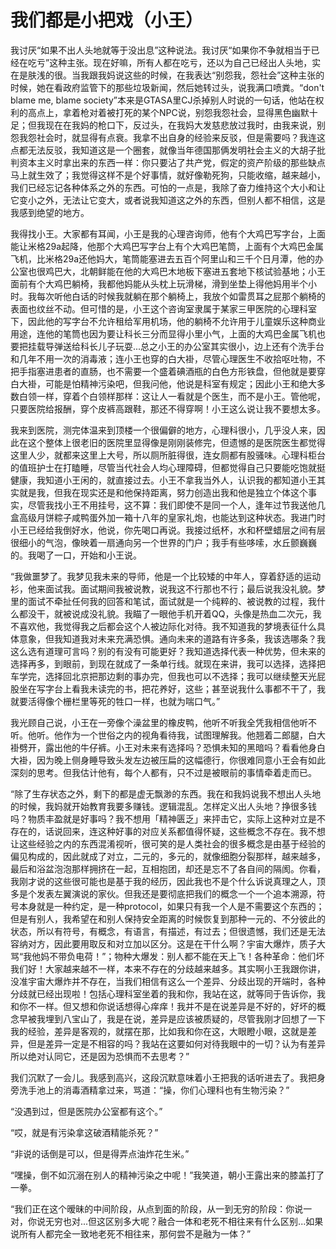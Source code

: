 # 我们都是小把戏（小王）

我讨厌“如果不出人头地就等于没出息”这种说法。我讨厌“如果你不争就相当于已经在吃亏”这种主张。现在好嘛，所有人都在吃亏，还以为自己已经出人头地，实在是肤浅的很。当我跟我妈说这些的时候，在我表达“别怨我，怨社会”这种主张的时候，她在看政府监管下的那些垃圾新闻，然后她转过头，说我满口喷粪。“don't blame me, blame society”本来是GTASA里CJ杀掉别人时说的一句话，他站在权利的高点上，拿着枪对着被打死的某个NPC说，别怨我怨社会，显得黑色幽默十足；但我现在在我妈的枪口下，反过头，在我妈大发慈悲放过我时，由我来说，别怨我怨社会时，就显得有点衰。我拿不出自身的经验来反驳，但是需要吗？我连这点都无法反驳，我知道这是一个圈套，就像当年德国那俩发明社会主义的大胡子批判资本主义时拿出来的东西一样：你只要沾了共产党，假定的资产阶级的那些缺点马上就生效了；我觉得这样不是个好事情，就好像勒死狗，只能收缩，越来越小，我们已经忘记各种体系之外的东西。可怕的一点是，我除了奋力维持这个大小和让它变小之外，无法让它变大，或者说我知道这之外的东西，但别人都不相信，这是我感到绝望的地方。

我得找小王。大家都有耳闻，小王是我的心理咨询师，他有个大鸡巴写字台，上面能让米格29a起降，他那个大鸡巴写字台上有个大鸡巴笔筒，上面有个大鸡巴金属飞机，比米格29a还他妈大，笔筒能塞进去五百个阿里山和三千个日月潭，他的办公室也很鸡巴大，北朝鲜能在他的大鸡巴木地板下塞进五套地下核试验基地；小王面前有个大鸡巴躺椅，我都他妈能从头枕上玩滑梯，滑到坐垫上得他妈用半个小时。我每次听他白话的时候我就躺在那个躺椅上，我放个如雷贯耳之屁那个躺椅的表面也纹丝不动。但可惜的是，小王这个咨询室隶属于某家三甲医院的心理科室下，因此他的写字台不允许租给军用机场，他的躺椅不允许用于儿童娱乐这种商业用途，连他的笔筒也因为要让科长三分而显得小里小气，上面的大鸡巴金属飞机也要把挂载导弹送给科长儿子玩耍...总之小王的办公室其实很小，边上还有个洗手台和几年不用一次的消毒液；连小王也穿的白大褂，尽管心理医生不收拾呕吐物，不把手指塞进患者的直肠，也不需要一个盛着碘酒瓶的白色方形铁盘，但他就是要穿白大褂，可能是怕精神污染吧，但我问他，他说是科室有规定；因此小王和绝大多数白领一样，穿着个白领样那样：这让人一看就是个医生，而不是小王。管他呢，只要医院给报酬，穿个皮裤高跟鞋，那还不得穿啊！小王这么说让我不要想太多。

我来到医院，测完体温来到顶楼一个很偏僻的地方，心理科很小，几乎没人来，因此在这个整体上很老旧的医院里显得像是刚刚装修完，但遗憾的是医院医生都觉得这里人少，就都来这里上大号，所以厕所脏得很，连女厕都有股骚味。心理科柜台的值班护士在打瞌睡，尽管当代社会人均心理障碍，但都觉得自己只要能吃饱就挺健康，我知道小王闲的，就直接过去。小王不拿我当外人，认识我的都知道小王其实就是我，但我在现实还是和他保持距离，努力创造出我和他是独立个体这个事实，尽管我找小王不用挂号，这不算：我们即使不是同一个人，逢年过节我送他几盒高级月饼粽子咸鸭蛋外加一箱十八年的皇家礼炮，也能达到这种状态。我进门时小王已经给我倒好水，他说，你先喝口再说。我接过纸杯，水和杯壁蜡层之间有层很细小的气泡，像映着一扇通向另一个世界的门户；我手有些哆嗦，水丘颤巍巍的。我喝了一口，开始和小王说。

“我做噩梦了。我梦见我未来的导师，他是一个比较矮的中年人，穿着舒适的运动衫，他来面试我。面试期间我被说教，说我这不行那也不行；最后说我没礼貌。梦里的面试不牵扯任何我的回答和笔试，面试就是一个纯粹的、被说教的过程，我什么都没干，就被说成没礼貌。我瞄了一眼他手机开着QQ，头像是热血二次元，我不喜欢他，我觉得我之后都会这个人被边际化对待。我不知道我的梦境表征什么具体意象，但我知道我对未来充满恐惧。通向未来的道路有许多条，我该选哪条？我这么选有道理可言吗？别的有没有可能更好？我知道选择代表一种优势，但未来的选择再多，到眼前，到现在就成了一条单行线。就现在来讲，我可以选择，选择把车学完，选择回北京把那边剩的事办完，但我也可以不选择；我可以继续整天光屁股坐在写字台上看我未读完的书，把花养好，这些；甚至说我什么事都不干了，我就要活得像个栅栏里等死的牲口一样，也就为喘口气。”

我光顾自己说，小王在一旁像个澡盆里的橡皮鸭，他听不听我全凭我相信他听不听。他听。他作为一个世俗之内的视角看待我，试图理解我。他翘着二郎腿，白大褂劈开，露出他的牛仔裤。小王对未来有选择吗？恐惧未知的黑暗吗？看看他身白大褂，因为晚上侧身睡导致头发左边被压扁的这幅德行，你很难同意小王会有如此深刻的思考。但我估计他有，每个人都有，只不过是被眼前的事情牵着走而已。

“除了生存状态之外，剩下的都是虚无飘渺的东西。我在和我妈说我不想出人头地的时候，我妈就开始教育我要多赚钱。逻辑混乱。怎样定义出人头地？挣很多钱吗？物质丰盈就是好事吗？我不想用「精神匮乏」来抨击它，实际上这种对立是不存在的，话说回来，连这种好事的对应关系都值得怀疑，这些概念不存在。我不想让这些经验之内的东西混淆视听，很可笑的是人类社会的很多概念是由基于经验的偏见构成的，因此就成了对立，二元的，多元的，就像细胞分裂那样，越来越多，最后和浴盆泡泡那样拥挤在一起，互相抱团，却还是忘不了各自间的隔阂。你看，我刚才说的这些很可能也是基于我的经历，因此我也不是个什么诉说真理之人，顶多是个发表左翼演说的家伙。但我还是要彻底把我们的概念一个一个追本溯源，符号本身就是一种约定，是一种protocol，如果只有我一个人是不需要这个东西的；但是有别人，我希望在和别人保持安全距离的时候恢复到那种一元的、不分彼此的状态，所以有符号，有概念，有语言，有描述，有过去；但很遗憾，我们还是无法容纳对方，因此要用取反和对立加以区分。这是在干什么啊？宇宙大爆炸，质子大骂“我他妈不带负电荷！”；物种大爆发：别人都不能在天上飞！各种革命：他们坏我们好！大家越来越不一样，本来不存在的分歧越来越多。其实啊小王我跟你讲，没准宇宙大爆炸并不存在，当我们相信有这么一个差异、分歧出现的开端时，各种分歧就已经出现啦！包括心理科室坐着的我和你，我站在这，就等同于告诉你，我和你不一样。但又想和你说话想得心痒痒！我并不是在说差异是不好的，好坏的概念早被我埋到八宝山了，我是在说，差异是应该被质疑的，尽管我刚才回想了一下我的经验，差异是客观的，就摆在那，比如我和你在这，大眼瞪小眼，这就是差异，但是差异一定是不相容的吗？我站在这要如何对待我眼中的一切？认为有差异所以绝对认同它，还是因为恐惧而不去思考？”

我们沉默了一会儿。我感到高兴，这段沉默意味着小王把我的话听进去了。我把身旁洗手池上的消毒酒精拿过来，骂道：“操，你们心理科也有生物污染？”

“没遇到过，但是医院办公室都有这个。”

“哎，就是有污染拿这破酒精能杀死？”

“非说的话倒是可以，但是得弄点油炸花生米。”

“嘿操，倒不如沉溺在别人的精神污染之中呢！”我笑道，朝小王露出来的膝盖打了一拳。

“我们正在这个暧昧的中间阶段，从点到面的阶段，从一到无穷的阶段：你说一对，你说无穷也对...但这区别多大呢？融合一体和老死不相往来有什么区别...如果说所有人都完全一致地老死不相往来，那何尝不是融为一体？”
